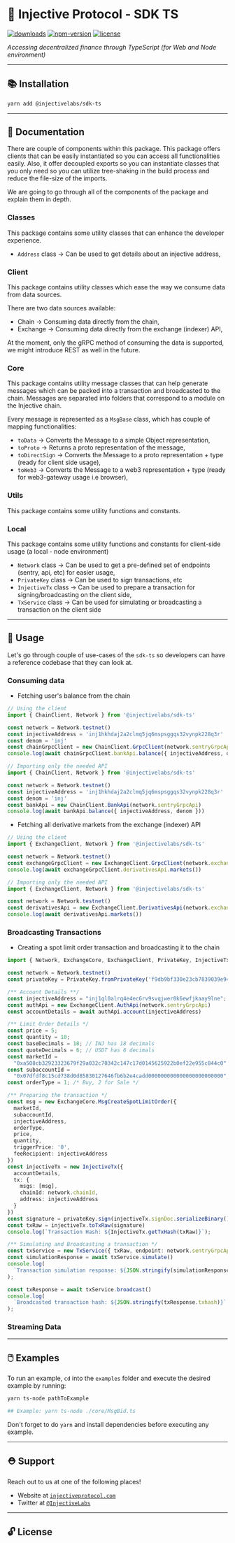 # 🌟 Injective Protocol - SDK TS

[![downloads](https://img.shields.io/npm/dm/@injectivelabs/sdk-ts.svg)](https://www.npmjs.com/package/@injectivelabs/sdk-ts)
[![npm-version](https://img.shields.io/npm/v/@injectivelabs/sdk-ts.svg)](https://www.npmjs.com/package/@injectivelabs/sdk-ts)
[![license](https://img.shields.io/npm/l/express.svg)]()

_Accessing decentralized finance through TypeScript (for Web and Node environment)_

---

## 📚 Installation

```bash
yarn add @injectivelabs/sdk-ts
```

---

## 📖 Documentation

There are couple of components within this package. This package offers clients that can be easily instantiated so you can access all functionalities easily. Also, it offer decoupled exports so you can instantiate classes that you only need so you can utilize tree-shaking in the build process and reduce the file-size of the imports.

We are going to go through all of the components of the package and explain them in depth.

### Classes

This package contains some utility classes that can enhance the developer experience.

- `Address` class -> Can be used to get details about an injective address,

### Client

This package contains utility classes which ease the way we consume data from data sources.

There are two data sources available:
- Chain -> Consuming data directly from the chain,
- Exchange -> Consuming data directly from the exchange (indexer) API,

At the moment, only the gRPC method of consuming the data is supported, we might introduce REST as well in the future.

### Core

This package contains utility message classes that can help generate messages which can be packed into a transaction and broadcasted to the chain. Messages are separated into folders that correspond to a module on the Injective chain.

Every message is represented as a `MsgBase` class, which has couple of mapping functionalities:
- `toData` -> Converts the Message to a simple Object representation,
- `toProto` -> Returns a proto representation of the message,
- `toDirectSign` -> Converts the Message to a proto representation + type (ready for client side usage),
- `toWeb3` -> Converts the Message to a web3 representation + type (ready for web3-gateway usage i.e browser),

### Utils

This package contains some utility functions and constants.

### Local

This package contains some utility functions and constants for client-side usage (a local - node environment)

- `Network` class -> Can be used to get a pre-defined set of endpoints (sentry, api, etc) for easier usage,
- `PrivateKey` class -> Can be used to sign transactions, etc
- `InjectiveTx` class -> Can be used to prepare a transaction for signing/broadcasting on the client side,
- `TxService` class -> Can be used for simulating or broadcasting a transaction on the client side

---

## 🎒 Usage

Let's go through couple of use-cases of the `sdk-ts` so developers can have a reference codebase that they can look at.

### Consuming data

- Fetching user's balance from the chain

```ts
// Using the client
import { ChainClient, Network } from '@injectivelabs/sdk-ts'

const network = Network.testnet()
const injectiveAddress = 'inj1hkhdaj2a2clmq5jq6mspsggqs32vynpk228q3r'
const denom = 'inj'
const chainGrpcClient = new ChainClient.GrpcClient(network.sentryGrpcApi)
console.log(await chainGrpcClient.bankApi.balance({ injectiveAddress, denom }))
```

```ts
// Importing only the needed API
import { ChainClient, Network } from '@injectivelabs/sdk-ts'

const network = Network.testnet()
const injectiveAddress = 'inj1hkhdaj2a2clmq5jq6mspsggqs32vynpk228q3r'
const denom = 'inj'
const bankApi = new ChainClient.BankApi(network.sentryGrpcApi)
console.log(await bankApi.balance({ injectiveAddress, denom }))
```

- Fetching all derivative markets from the exchange (indexer) API

```ts
// Using the client
import { ExchangeClient, Network } from '@injectivelabs/sdk-ts'

const network = Network.testnet()
const exchangeGrpcClient = new ExchangeClient.GrpcClient(network.exchangeApi)
console.log(await exchangeGrpcClient.derivativesApi.markets())
```

```ts
// Importing only the needed API
import { ExchangeClient, Network } from '@injectivelabs/sdk-ts'

const network = Network.testnet()
const derivativesApi = new ExchangeClient.DerivativesApi(network.exchangeApi)
console.log(await derivativesApi.markets())
```

### Broadcasting Transactions

- Creating a spot limit order transaction and broadcasting it to the chain

```ts
import { Network, ExchangeCore, ExchangeClient, PrivateKey, InjectiveTx, TxService } from '@injectivelabs/sdk-ts'

const network = Network.testnet()
const privateKey = PrivateKey.fromPrivateKey('f9db9bf330e23cb7839039e944adef6e9df447b90b503d5b4464c90bea9022f3')

/** Account Details **/
const injectiveAddress = "inj1ql0alrq4e4ec6rv9svqjwer0k6ewfjkaay9lne";
const authApi = new ExchangeClient.AuthApi(network.sentryGrpcApi)
const accountDetails = await authApi.account(injectiveAddress)

/** Limit Order Details */
const price = 5;
const quantity = 10;
const baseDecimals = 18; // INJ has 18 decimals
const quoteDecimals = 6; // USDT has 6 decimals
const marketId =
  "0xa508cb32923323679f29a032c70342c147c17d0145625922b0ef22e955c844c0"; // INJ/USDT on testnet;
const subaccountId =
  "0x07dfdf8c15cd738d0d85830127646fb6b2e4cadd000000000000000000000000";
const orderType = 1; /* Buy, 2 for Sale */

/** Preparing the transaction */
const msg = new ExchangeCore.MsgCreateSpotLimitOrder({
  marketId,
  subaccountId,
  injectiveAddress,
  orderType,
  price,
  quantity,
  triggerPrice: '0',
  feeRecipient: injectiveAddress
})
const injectiveTx = new InjectiveTx({
  accountDetails,
  tx: {
    msgs: [msg],
    chainId: network.chainId,
    address: injectiveAddress
  }
})
const signature = privateKey.sign(injectiveTx.signDoc.serializeBinary())
const txRaw = injectiveTx.toTxRaw(signature)
console.log(`Transaction Hash: ${InjectiveTx.getTxHash(txRaw)}`);

/** Simulating and Broadcasting a transaction */
const txService = new TxService({ txRaw, endpoint: network.sentryGrpcApi })
const simulationResponse = await txService.simulate()
console.log(
  `Transaction simulation response: ${JSON.stringify(simulationResponse.gasInfo)}`
);

const txResponse = await txService.broadcast()
console.log(
  `Broadcasted transaction hash: ${JSON.stringify(txResponse.txhash)}`
);
```

### Streaming Data

---

## 🖱️ Examples

To run an example, `cd` into the `examples` folder and execute the desired example by running:

```bash
yarn ts-node pathToExample

## Example: yarn ts-node ./core/MsgBid.ts
```

Don't forget to do `yarn` and install dependencies before executing any example.

---

## ⛑ Support

Reach out to us at one of the following places!

- Website at <a href="https://injectiveprotocol.com" target="_blank">`injectiveprotocol.com`</a>
- Twitter at <a href="https://twitter.com/InjectiveLabs" target="_blank">`@InjectiveLabs`</a>

---

## 🔓 License
